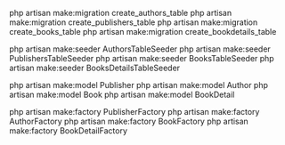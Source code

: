 
php artisan make:migration create_authors_table
php artisan make:migration create_publishers_table
php artisan make:migration create_books_table
php artisan make:migration create_bookdetails_table


php artisan make:seeder AuthorsTableSeeder
php artisan make:seeder PublishersTableSeeder
php artisan make:seeder BooksTableSeeder
php artisan make:seeder BooksDetailsTableSeeder

php artisan make:model Publisher
php artisan make:model Author
php artisan make:model Book
php artisan make:model BookDetail

php artisan make:factory PublisherFactory
php artisan make:factory AuthorFactory
php artisan make:factory BookFactory
php artisan make:factory BookDetailFactory
